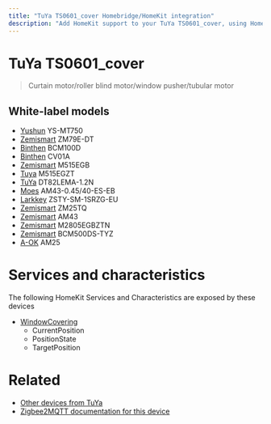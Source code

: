 ```yaml
---
title: "TuYa TS0601_cover Homebridge/HomeKit integration"
description: "Add HomeKit support to your TuYa TS0601_cover, using Homebridge, Zigbee2MQTT and homebridge-z2m."
---
```

<!---
This file has been GENERATED using src/docgen/docgen.ts
DO NOT EDIT THIS FILE MANUALLY!
-->
# TuYa TS0601_cover
> Curtain motor/roller blind motor/window pusher/tubular motor


## White-label models
* [Yushun](../index.md#yushun) YS-MT750
* [Zemismart](../index.md#zemismart) ZM79E-DT
* [Binthen](../index.md#binthen) BCM100D
* [Binthen](../index.md#binthen) CV01A
* [Zemismart](../index.md#zemismart) M515EGB
* [Tuya](../index.md#tuya) M515EGZT
* [TuYa](../index.md#tuya) DT82LEMA-1.2N
* [Moes](../index.md#moes) AM43-0.45/40-ES-EB
* [Larkkey](../index.md#larkkey) ZSTY-SM-1SRZG-EU
* [Zemismart](../index.md#zemismart) ZM25TQ
* [Zemismart](../index.md#zemismart) AM43
* [Zemismart](../index.md#zemismart) M2805EGBZTN
* [Zemismart](../index.md#zemismart) BCM500DS-TYZ
* [A-OK](../index.md#a-ok) AM25

# Services and characteristics
The following HomeKit Services and Characteristics are exposed by
these devices

* [WindowCovering](../../cover.md)
  * CurrentPosition
  * PositionState
  * TargetPosition


# Related
* [Other devices from TuYa](../index.md#tuya)
* [Zigbee2MQTT documentation for this device](https://www.zigbee2mqtt.io/devices/TS0601_cover.html)